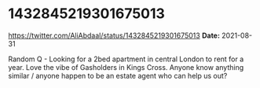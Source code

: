 # 1432845219301675013
https://twitter.com/AliAbdaal/status/1432845219301675013
**Date:** 2021-08-31

Random Q - Looking for a 2bed apartment in central London to rent for a year. Love the vibe of Gasholders in Kings Cross. Anyone know anything similar / anyone happen to be an estate agent who can help us out?
